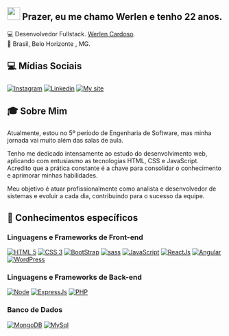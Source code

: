 ## <img src="https://media.giphy.com/media/hvRJCLFzcasrR4ia7z/giphy.gif" width="30px"> Prazer, eu me chamo Werlen e tenho 22 anos.

💻 Desenvolvedor Fullstack. [Werlen Cardoso](https://www.instagram.com/uhcardoso.ti/). <br>
🏡 Brasil, Belo Horizonte , MG.

## 💻 Mídias Sociais
###
[![Instagram](https://img.shields.io/badge/Instagram-E1306C?style=for-the-badge&logo=instagram&logoColor=white)](https://www.instagram.com/uhcardoso.ti/)
[![Linkedin](https://img.shields.io/badge/Linkedin-0e76a8?style=for-the-badge&logo=linkedin&logoColor=white)](https://www.linkedin.com/in/werlen-cardoso/)
[![My site](https://img.shields.io/badge/portfólio-000?style=for-the-badge&logo=atom&logoColor=F60B0C)](https://werlen-dev.web.app/)


## 🎓 Sobre Mim 
###
Atualmente, estou no 5º período de Engenharia de Software, mas minha jornada vai muito além das salas de aula.

Tenho me dedicado intensamente ao estudo do desenvolvimento web, aplicando com entusiasmo as tecnologias HTML, CSS e JavaScript. Acredito que a prática constante é a chave para consolidar o conhecimento e aprimorar minhas habilidades.

Meu objetivo é atuar profissionalmente como analista e desenvolvedor de sistemas e evoluir a cada dia, contribuindo para o sucesso da equipe.

## 🚀 Conhecimentos específicos

### Linguagens e Frameworks de Front-end
[![HTML 5](https://img.shields.io/badge/HTML5-E34F26?style=for-the-badge&logo=html5&logoColor=white)](https://www.w3.org/standards/webdesign/htmlcss.html)
[![CSS 3](https://img.shields.io/badge/CSS3-1572B6?style=for-the-badge&logo=css3&logoColor=white)](https://www.w3.org/standards/webdesign/htmlcss.html)
[![BootStrap](https://img.shields.io/badge/bootstrap-533B78?style=for-the-badge&logo=bootstrap&logoColor=white)](https://getbootstrap.com/)
[![sass](https://img.shields.io/badge/sass-C76395?style=for-the-badge&logo=sass&logoColor=white)](https://sass-lang.com//)
[![JavaScript](https://img.shields.io/badge/Javascript-e1af24?style=for-the-badge&logo=javascript&logoColor=white)](https://developer.mozilla.org/pt-BR/docs/Web/JavaScript)
[![ReactJs](https://img.shields.io/badge/React-20232A?style=for-the-badge&logo=react&logoColor=61DAFB)](https://reactjs.org/)
[![Angular](https://img.shields.io/badge/angular-ADADAD?style=for-the-badge&logo=angular&logoColor=AF2D2F)](https://angular.io/)
[![WordPress](https://img.shields.io/badge/wordpress-207196?style=for-the-badge&logo=wordpress&logoColor=white)](https://wordpress.com/pt-br/)

### Linguagens e Frameworks de Back-end
[![Node](https://img.shields.io/badge/Node.js-43853D?style=for-the-badge&logo=node.js&logoColor=white)](https://nodejs.org)
[![ExpressJs](https://img.shields.io/badge/express-000000?style=for-the-badge&logo=express&logoColor=white)](https://expressjs.com/)
[![PHP](https://img.shields.io/badge/php-7377AD?style=for-the-badge&logo=php&logoColor=white)](https://www.php.net/)

### Banco de Dados
[![MongoDB](https://img.shields.io/badge/MongoDB-4EA94B?style=for-the-badge&logo=mongodb&logoColor=white)](https://www.mongodb.com/)
[![MySql](https://img.shields.io/badge/MySQL-376E8D?style=for-the-badge&logo=mysql&logoColor=F0931C)](https://www.mysql.com/)
